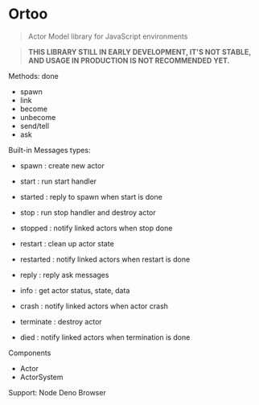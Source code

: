 # Ortoo

> Actor Model library for JavaScript environments

> **THIS LIBRARY STILL IN EARLY DEVELOPMENT, IT'S NOT STABLE, AND USAGE IN PRODUCTION IS NOT RECOMMENDED YET.**

Methods: done

- spawn
- link
- become
- unbecome
- send/tell
- ask

Built-in Messages types:

- spawn : create new actor
- start : run start handler
- started : reply to spawn when start is done

- stop : run stop handler and destroy actor
- stopped : notify linked actors when stop done

- restart : clean up actor state
- restarted : notify linked actors when restart is done

- reply : reply ask messages

- info : get actor status, state, data

- crash : notify linked actors when actor crash

- terminate : destroy actor
- died : notify linked actors when termination is done

Components

- Actor
- ActorSystem

Support:
Node
Deno
Browser
